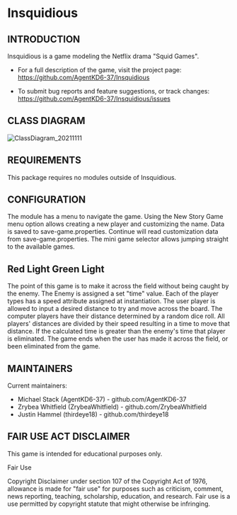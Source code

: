 # Insquidious

INTRODUCTION
------------

Insquidious is a game modeling the Netflix drama "Squid Games".
 * For a full description of the game, visit the project page:
   https://github.com/AgentKD6-37/Insquidious
   
 * To submit bug reports and feature suggestions, or track changes:
   https://github.com/AgentKD6-37/Insquidious/issues

CLASS DIAGRAM
-------------

![ClassDiagram_20211111](https://user-images.githubusercontent.com/35415559/141371183-76bc31de-ac95-42aa-81d7-e8935c277cbb.gif)

REQUIREMENTS
------------

This package requires no modules outside of Insquidious.

CONFIGURATION
-------------

The module has a menu to navigate the game. 
Using the New Story Game menu option allows creating a new player and customizing the name. Data is saved to save-game.properties. 
Continue will read customization data from save-game.properties.
The mini game selector allows jumping straight to the available games.

Red Light Green Light
---------------------

The point of this game is to make it across the field without being caught by the enemy. The Enemy is assigned a set "time" value. Each of the player types has a speed attribute
assigned at instantiation. The user player is allowed to input a desired distance to try and move across the board. The computer players have their distance determined by a 
random dice roll. All players' distances are divided by their speed resulting in a time to move that distance. If the calculated time is greater than the enemy's time that player is eliminated. The game ends when the user has made it across the field, or been eliminated from the game.
  
   
MAINTAINERS
-----------

Current maintainers:
 * Michael Stack (AgentKD6-37) - github.com/AgentKD6-37
 * Zrybea Whitfield (ZrybeaWhitfield) - github.com/ZrybeaWhitfield
 * Justin Hammel (thirdeye18) - github.com/thirdeye18

FAIR USE ACT DISCLAIMER
-----------------------

This game is intended for educational purposes only.

Fair Use

Copyright Disclaimer under section 107 of the Copyright Act of 1976, allowance is made for "fair use" for purposes such as criticism, comment, news reporting, teaching, scholarship, education, and research.
Fair use is a use permitted by copyright statute that might otherwise be infringing.

